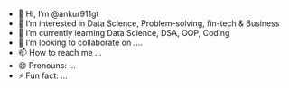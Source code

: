 - 👋 Hi, I’m @ankur911gt
- 👀 I’m interested in Data Science, Problem-solving, fin-tech & Business
- 🌱 I’m currently learning  Data Science, DSA, OOP, Coding
- 💞️ I’m looking to collaborate on ....
- 📫 How to reach me ...
- 😄 Pronouns: ...
- ⚡ Fun fact: ...

<!---
ankur911gt/ankur911gt is a ✨ special ✨ repository because its `README.md` (this file) appears on your GitHub profile.
You can click the Preview link to take a look at your changes.
--->
